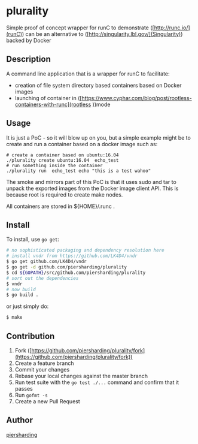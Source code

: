 # plurality

Simple proof of concept wrapper for runC to demonstrate ([http://runc.io/](runC)) can be an alternative to ([http://singularity.lbl.gov/](Singularity)) backed by Docker

## Description

A command line application that is a wrapper for runC to facilitate:
* creation of file system directory based containers based on Docker images
* launching of container in ([https://www.cyphar.com/blog/post/rootless-containers-with-runc](rootless ))mode

## Usage

It is just a PoC - so it will blow up on you, but a simple example might be to create and run a container based on a docker image such as:
```
# create a container based on ubuntu:16.04
./plurality create ubuntu:16.04  echo_test
# run something inside the container
./plurality run  echo_test echo "this is a test wahoo"
```

The smoke and mirrors part of this PoC is that it uses sudo and tar to unpack the exported images from the Docker image client API.  This is because root is required to create make nodes.

All containers are stored in ${HOME}/.runc .


## Install

To install, use `go get`:

```bash
# no sophisticated packaging and dependency resolution here
# install vndr from https://github.com/LK4D4/vndr
$ go get github.com/LK4D4/vndr
$ go get -d github.com/piersharding/plurality
$ cd ${GOPATH}/src/github.com/piersharding/plurality
# sort out the dependencies
$ vndr
# now build
$ go build .
```

or just simply do:
```bash
$ make
```

## Contribution

1. Fork ([https://github.com/piersharding/plurality/fork](https://github.com/piersharding/plurality/fork))
1. Create a feature branch
1. Commit your changes
1. Rebase your local changes against the master branch
1. Run test suite with the `go test ./...` command and confirm that it passes
1. Run `gofmt -s`
1. Create a new Pull Request

## Author

[piersharding](https://github.com/piersharding)
